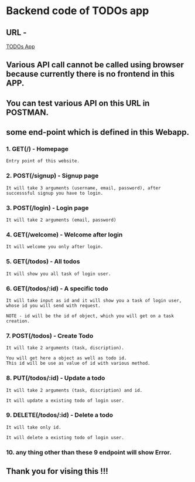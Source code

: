 # Backend code of TODOs app

## URL -
[TODOs App](https://backend-todos1410.herokuapp.com)

## Various API call cannot be called using browser because currently there is no frontend in this APP.
## You can test various API on this URL in POSTMAN.

## some end-point which is defined in this Webapp.

### 1. GET(/) - Homepage

    Entry point of this website.

### 2. POST(/signup) - Signup page

    It will take 3 arguments (username, email, password), after successsful signup you have to login.

### 3. POST(/login) - Login page

    It will take 2 arguments (email, password)

### 4. GET(/welcome) - Welcome after login

    It will welcome you only after login.

### 5. GET(/todos) - All todos

    It will show you all task of login user.

### 6. GET(/todos/:id) - A specific todo

    It will take input as id and it will show you a task of login user, whose id you will send with request.

    NOTE - id will be the id of object, which you will get on a task creation.

### 7. POST(/todos) - Create Todo 

    It will take 2 arguments (task, discription).

    You will get here a object as well as todo id.
    This id will be use as value of id with various method.

### 8. PUT(/todos/:id) - Update a todo

    It will take 2 arguments (task, discription) and id.

    It will update a existing todo of login user.

### 9. DELETE(/todos/:id) - Delete a todo

    It will take only id.

    It will delete a existing todo of login user.

### 10. any thing other than these 9 endpoint will show Error.


## Thank you for vising this !!!
